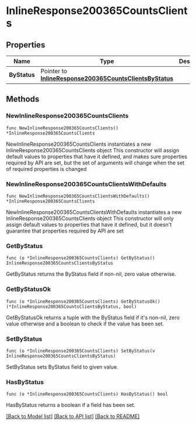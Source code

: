 # InlineResponse200365CountsClients

## Properties

Name | Type | Description | Notes
------------ | ------------- | ------------- | -------------
**ByStatus** | Pointer to [**InlineResponse200365CountsClientsByStatus**](InlineResponse200365CountsClientsByStatus.md) |  | [optional] 

## Methods

### NewInlineResponse200365CountsClients

`func NewInlineResponse200365CountsClients() *InlineResponse200365CountsClients`

NewInlineResponse200365CountsClients instantiates a new InlineResponse200365CountsClients object
This constructor will assign default values to properties that have it defined,
and makes sure properties required by API are set, but the set of arguments
will change when the set of required properties is changed

### NewInlineResponse200365CountsClientsWithDefaults

`func NewInlineResponse200365CountsClientsWithDefaults() *InlineResponse200365CountsClients`

NewInlineResponse200365CountsClientsWithDefaults instantiates a new InlineResponse200365CountsClients object
This constructor will only assign default values to properties that have it defined,
but it doesn't guarantee that properties required by API are set

### GetByStatus

`func (o *InlineResponse200365CountsClients) GetByStatus() InlineResponse200365CountsClientsByStatus`

GetByStatus returns the ByStatus field if non-nil, zero value otherwise.

### GetByStatusOk

`func (o *InlineResponse200365CountsClients) GetByStatusOk() (*InlineResponse200365CountsClientsByStatus, bool)`

GetByStatusOk returns a tuple with the ByStatus field if it's non-nil, zero value otherwise
and a boolean to check if the value has been set.

### SetByStatus

`func (o *InlineResponse200365CountsClients) SetByStatus(v InlineResponse200365CountsClientsByStatus)`

SetByStatus sets ByStatus field to given value.

### HasByStatus

`func (o *InlineResponse200365CountsClients) HasByStatus() bool`

HasByStatus returns a boolean if a field has been set.


[[Back to Model list]](../README.md#documentation-for-models) [[Back to API list]](../README.md#documentation-for-api-endpoints) [[Back to README]](../README.md)


